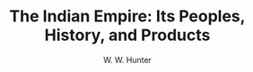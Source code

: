 ---
title: "The Indian Empire: Its Peoples, History, and Products"
author: ["W. W. Hunter"]
year: 1886
language: ["English"]
genre: ["Historical Literature", "Political Literature"]
description: "The Indian Empire: Its Peoples, History, and Products by W. 1907) - A significant work from the Colonial India - British Raj, representing an important contribution to Indian literary and cultural heritage. This work offers valuable insights into the British Raj period, featuring independence movements, cultural renaissance, and literary awakening."
collections: ['modern-literature']
sources:
  - name: "Internet Archive"
    url: "https://archive.org/details/indianempireitsp00huntrich"
    type: "other"
  - name: "Internet Archive"
    url: "https://archive.org/details/in.ernet.dli.2015.22271"
    type: "other"
references:
  - name: "Wikipedia: William Wilson Hunter"
    url: "https://en.wikipedia.org/wiki/William_Wilson_Hunter"
    type: "wikipedia"
  - name: "Wikipedia: The Imperial Gazetteer of India"
    url: "https://en.wikipedia.org/wiki/The_Imperial_Gazetteer_of_India"
    type: "wikipedia"
  - name: "Open Library: The Indian Empire"
    url: "https://openlibrary.org/search?q=The+Indian+Empire+Its+Peoples+History+W+W+Hunter"
    type: "other"
featured: false
publishDate: 2025-10-30
tags: ['classical', 'literature']
---